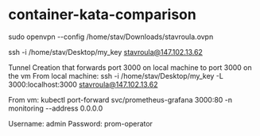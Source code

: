 # container-kata-comparison
sudo openvpn --config /home/stav/Downloads/stavroula.ovpn

ssh -i /home/stav/Desktop/my_key stavroula@147.102.13.62


Tunnel Creation that forwards port 3000 on local machine to port 3000 on the vm
From local machine:
ssh -i /home/stav/Desktop/my_key -L 3000:localhost:3000 stavroula@147.102.13.62

From vm:
kubectl port-forward svc/prometheus-grafana 3000:80 -n monitoring --address 0.0.0.0

Username: admin
Password: prom-operator
